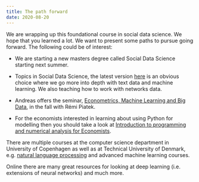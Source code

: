 ```yaml
---
title: The path forward
date: 2020-08-20
---
```


We are wrapping up this foundational course in social data science. We hope that you learned a lot. We want to present some paths to pursue going forward. The following could be of interest:

- We are starting a new masters degree called Social Data Science starting next summer.

- Topics in Social Data Science, the latest version [here](github.com/abjer/tsds) is an obvious choice where we go more into depth with text data and machine learning. We also teaching how to work with networks data.

- Andreas offers the seminar, [Econometrics, Machine Learning and Big Data](https://kurser.ku.dk/course/a%C3%98kk08386u/2019-2020), in the fall with Rémi Piatek.

- For the economists interested in learning about using Python for modelling then you should take a look at [Introduction to programming and numerical analysis for Economists](https://github.com/JeppeDruedahl/NumEcon).

There are multiple courses at the computer science department in University of Copenhagen as well as at Technical University of Denmark, e.g. [natural language processing](http://kurser.ku.dk/course/ndak18000u/2018-2019) and advanced machine learning courses.

Online there are many great resources for looking at deep learning (i.e. extensions of neural networks) and much more.

